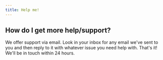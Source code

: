 ```yaml
---
title: Help me!
---
```


## How do I get more help/support?

We offer support via email. Look in your inbox for any email we've sent to you and then reply to it with whatever issue you need help with. That's it! We'll be in touch within 24 hours.